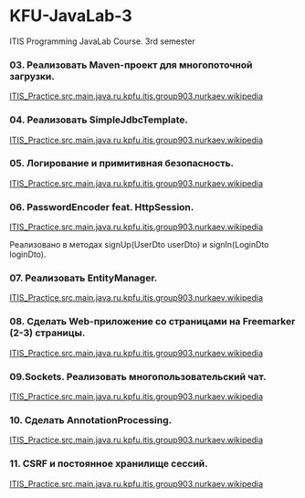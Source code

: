 # KFU-JavaLab-3
ITIS Programming JavaLab Course. 3rd semester

### 03. Реализовать Maven-проект для многопоточной загрузки.
 [ITIS_Practice.src.main.java.ru.kpfu.itis.group903.nurkaev.wikipedia](https://github.com/ShamilNur/KFU-Programming-Java3/tree/main/ITIS_Practice/src/main/java/ru/kpfu/itis/group903/nurkaev/wikipedia)
 
### 04. Реализовать SimpleJdbcTemplate.
 [ITIS_Practice.src.main.java.ru.kpfu.itis.group903.nurkaev.wikipedia](https://github.com/ShamilNur/KFU-Programming-Java3/tree/main/ITIS_Practice/src/main/java/ru/kpfu/itis/group903/nurkaev/wikipedia)

### 05. Логирование и примитивная безопасность.
 [ITIS_Practice.src.main.java.ru.kpfu.itis.group903.nurkaev.wikipedia](https://github.com/ShamilNur/KFU-Programming-Java3/tree/main/ITIS_Practice/src/main/java/ru/kpfu/itis/group903/nurkaev/wikipedia)
 
### 06. PasswordEncoder feat. HttpSession.
 [ITIS_Practice.src.main.java.ru.kpfu.itis.group903.nurkaev.wikipedia](https://github.com/ShamilNur/KFU-Programming-Java3/tree/main/ITIS_Practice/src/main/java/ru/kpfu/itis/group903/nurkaev/wikipedia)
 
 Реализовано в методах signUp(UserDto userDto) и signIn(LoginDto loginDto).
 
### 07. Реализовать EntityManager.
 [ITIS_Practice.src.main.java.ru.kpfu.itis.group903.nurkaev.wikipedia](https://github.com/ShamilNur/KFU-Programming-Java3/tree/main/ITIS_Practice/src/main/java/ru/kpfu/itis/group903/nurkaev/wikipedia)
 
### 08. Сделать Web-приложение со страницами на Freemarker (2-3) страницы.
 [ITIS_Practice.src.main.java.ru.kpfu.itis.group903.nurkaev.wikipedia](https://github.com/ShamilNur/KFU-Programming-Java3/tree/main/ITIS_Practice/src/main/java/ru/kpfu/itis/group903/nurkaev/wikipedia)
 
### 09.Sockets. Реализовать многопользовательский чат.
 [ITIS_Practice.src.main.java.ru.kpfu.itis.group903.nurkaev.wikipedia](https://github.com/ShamilNur/KFU-Programming-Java3/tree/main/ITIS_Practice/src/main/java/ru/kpfu/itis/group903/nurkaev/wikipedia)
 
### 10. Сделать AnnotationProcessing.
 [ITIS_Practice.src.main.java.ru.kpfu.itis.group903.nurkaev.wikipedia](https://github.com/ShamilNur/KFU-Programming-Java3/tree/main/ITIS_Practice/src/main/java/ru/kpfu/itis/group903/nurkaev/wikipedia)
 
### 11. CSRF и постоянное хранилище сессий.
 [ITIS_Practice.src.main.java.ru.kpfu.itis.group903.nurkaev.wikipedia](https://github.com/ShamilNur/KFU-Programming-Java3/tree/main/ITIS_Practice/src/main/java/ru/kpfu/itis/group903/nurkaev/wikipedia)
 

 
 

